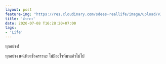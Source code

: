 ```yaml
---
layout: post
feature-img: "https://res.cloudinary.com/sdees-reallife/image/upload/v1555658919/sample_feature_img.png"
title: 'ชั่วคราว'
date: 2020-07-08 T16:28:20+07:00
tags:
- 'Life'
---
```

ทุกอย่าง!

<i class="fa fa-child" style="color:plum"></i>

ทุกอย่าง แค่เพียงชั่วคราวนะ ไม่มีอะไรที่มาแล้วไม่ไป
